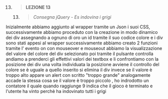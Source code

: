 13. > **LEZIONE 13**
     13. > *Consegna jQuery - Es indovina i grigi*
     
Inizialmente abbiamo aggiunto al wrapper tramite un Json i suoi CSS, successivamente abbiamo proceduto con la creazione in modo dinamico dei div assegnando a ognuno di oro un id tramite il suo codice colore e i div sono stati appesi al wrapper successivamente abbiamo creato 2 funzioni tramite l' evento on con mouseover e mouseout  abbiamo la visualizzazione del valore del colore del div selezionato poi tramite il pulsante controlla andiamo a prenderci gli effettivi valori dei textbox e li confrontiamo con la posizione dei div una volta individuata la posizione avviene il controllo del colore se è uguale a quello inserito si elimina il div invece se il valore è troppo alto appare un alert con scritto "troppo grande" analogamente accade la stessa cosa se il valore è troppo piccolo , ho indrodotto un contatore il quale quando raggiunge 9 indica che il gioco è terminato e l'utente ha vinto perchè ha indovinato tutti i grigi
